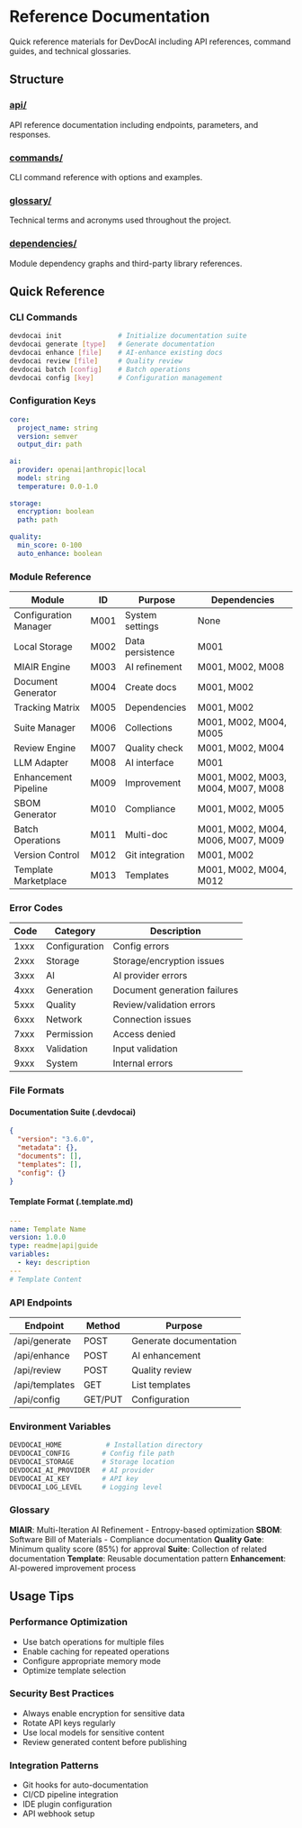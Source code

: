 # Reference Documentation

Quick reference materials for DevDocAI including API references, command guides, and technical glossaries.

## Structure

### [api/](api/)
API reference documentation including endpoints, parameters, and responses.

### [commands/](commands/)
CLI command reference with options and examples.

### [glossary/](glossary/)
Technical terms and acronyms used throughout the project.

### [dependencies/](dependencies/)
Module dependency graphs and third-party library references.

## Quick Reference

### CLI Commands
```bash
devdocai init              # Initialize documentation suite
devdocai generate [type]   # Generate documentation
devdocai enhance [file]    # AI-enhance existing docs
devdocai review [file]     # Quality review
devdocai batch [config]    # Batch operations
devdocai config [key]      # Configuration management
```

### Configuration Keys
```yaml
core:
  project_name: string
  version: semver
  output_dir: path
  
ai:
  provider: openai|anthropic|local
  model: string
  temperature: 0.0-1.0
  
storage:
  encryption: boolean
  path: path
  
quality:
  min_score: 0-100
  auto_enhance: boolean
```

### Module Reference

| Module | ID | Purpose | Dependencies |
|--------|-----|---------|--------------|
| Configuration Manager | M001 | System settings | None |
| Local Storage | M002 | Data persistence | M001 |
| MIAIR Engine | M003 | AI refinement | M001, M002, M008 |
| Document Generator | M004 | Create docs | M001, M002 |
| Tracking Matrix | M005 | Dependencies | M001, M002 |
| Suite Manager | M006 | Collections | M001, M002, M004, M005 |
| Review Engine | M007 | Quality check | M001, M002, M004 |
| LLM Adapter | M008 | AI interface | M001 |
| Enhancement Pipeline | M009 | Improvement | M001, M002, M003, M004, M007, M008 |
| SBOM Generator | M010 | Compliance | M001, M002, M005 |
| Batch Operations | M011 | Multi-doc | M001, M002, M004, M006, M007, M009 |
| Version Control | M012 | Git integration | M001, M002 |
| Template Marketplace | M013 | Templates | M001, M002, M004, M012 |

### Error Codes

| Code | Category | Description |
|------|----------|-------------|
| 1xxx | Configuration | Config errors |
| 2xxx | Storage | Storage/encryption issues |
| 3xxx | AI | AI provider errors |
| 4xxx | Generation | Document generation failures |
| 5xxx | Quality | Review/validation errors |
| 6xxx | Network | Connection issues |
| 7xxx | Permission | Access denied |
| 8xxx | Validation | Input validation |
| 9xxx | System | Internal errors |

### File Formats

#### Documentation Suite (.devdocai)
```json
{
  "version": "3.6.0",
  "metadata": {},
  "documents": [],
  "templates": [],
  "config": {}
}
```

#### Template Format (.template.md)
```yaml
---
name: Template Name
version: 1.0.0
type: readme|api|guide
variables:
  - key: description
---
# Template Content
```

### API Endpoints

| Endpoint | Method | Purpose |
|----------|--------|---------|
| /api/generate | POST | Generate documentation |
| /api/enhance | POST | AI enhancement |
| /api/review | POST | Quality review |
| /api/templates | GET | List templates |
| /api/config | GET/PUT | Configuration |

### Environment Variables

```bash
DEVDOCAI_HOME           # Installation directory
DEVDOCAI_CONFIG        # Config file path
DEVDOCAI_STORAGE       # Storage location
DEVDOCAI_AI_PROVIDER   # AI provider
DEVDOCAI_AI_KEY        # API key
DEVDOCAI_LOG_LEVEL     # Logging level
```

### Glossary

**MIAIR**: Multi-Iteration AI Refinement - Entropy-based optimization
**SBOM**: Software Bill of Materials - Compliance documentation
**Quality Gate**: Minimum quality score (85%) for approval
**Suite**: Collection of related documentation
**Template**: Reusable documentation pattern
**Enhancement**: AI-powered improvement process

## Usage Tips

### Performance Optimization
- Use batch operations for multiple files
- Enable caching for repeated operations
- Configure appropriate memory mode
- Optimize template selection

### Security Best Practices
- Always enable encryption for sensitive data
- Rotate API keys regularly
- Use local models for sensitive content
- Review generated content before publishing

### Integration Patterns
- Git hooks for auto-documentation
- CI/CD pipeline integration
- IDE plugin configuration
- API webhook setup